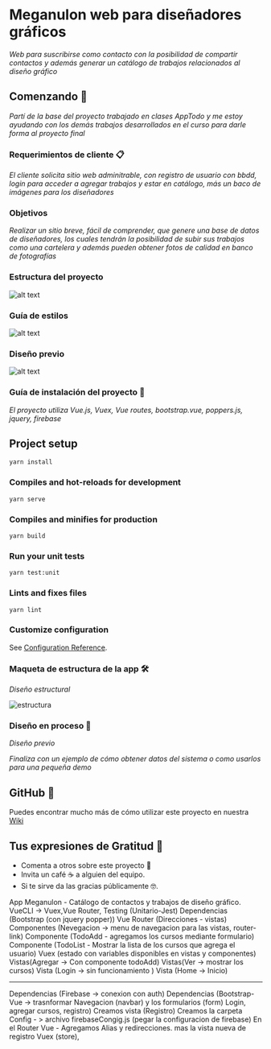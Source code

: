 # Meganulon web para diseñadores gráficos

_Web para suscribirse como contacto con la posibilidad de compartir contactos y además generar un catálogo de trabajos relacionados al diseño gráfico_

## Comenzando 🚀

_Partí de la base del proyecto trabajado en clases AppTodo y me estoy ayudando con los demás trabajos desarrollados en el curso para darle forma al proyecto final_

### Requerimientos de cliente 📋

_El cliente solicita sitio web adminitrable, con registro de usuario con bbdd, login para acceder a agregar trabajos y estar en catálogo, más un baco de imágenes para los diseñadores_

### Objetivos

_Realizar un sitio breve, fácil de comprender, que genere una base de datos de diseñadores, los cuales tendrán la posibilidad de subir sus trabajos como una cartelera y además pueden obtener fotos de calidad en banco de fotografías_

### Estructura del proyecto

![alt text](https://paolasotomora.files.wordpress.com/2020/06/web-01.jpg)


### Guía de estilos

![alt text](https://paolasotomora.files.wordpress.com/2020/06/web-03.jpg)

### Diseño previo

![alt text](https://paolasotomora.files.wordpress.com/2020/06/web-02.jpg)

### Guía de instalación del proyecto 🔧

_El proyecto utiliza Vue.js, Vuex, Vue routes, bootstrap.vue, poppers.js, jquery, firebase_

## Project setup
```
yarn install
```

### Compiles and hot-reloads for development
```
yarn serve
```

### Compiles and minifies for production
```
yarn build
```

### Run your unit tests
```
yarn test:unit
```

### Lints and fixes files
```
yarn lint
```

### Customize configuration
See [Configuration Reference](https://cli.vuejs.org/config/).


### Maqueta de estructura de la app 🛠️

_Diseño estructural_

![estructura]('https://paolasotomora.files.wordpress.com/2011/06/captura-de-pantalla-2012-12-27-a-las-22-12-04.png?w=700&h=')

### Diseño en proceso 📌

_Diseño previo_


_Finaliza con un ejemplo de cómo obtener datos del sistema o como usarlos para una pequeña demo_


## GitHub 📖

Puedes encontrar mucho más de cómo utilizar este proyecto en nuestra [Wiki](https://github.com/tu/proyecto/wiki)


## Tus expresiones de Gratitud 🎁

* Comenta a otros sobre este proyecto 📢
* Invita un café ☕ a alguien del equipo. 
* Si te sirve da las gracias públicamente 🤓.



App Meganulon - Catálogo de contactos y trabajos de diseño gráfico.
VueCLI -> Vuex,Vue Router, Testing (Unitario-Jest)
Dependencias (Bootstrap (con jquery popper))
Vue Router (Direcciones - vistas)
Componentes (Nevegacion -> menu de navegacion para las vistas, router-link)
Componente (TodoAdd - agregamos los cursos mediante formulario)
Componente (TodoList - Mostrar la lista de los cursos que agrega el usuario)
Vuex (estado con variables disponibles en vistas y componentes)
Vistas(Agregar -> Con componente todoAdd)
Vistas(Ver -> mostrar los cursos)
Vista (Login -> sin funcionamiento )
Vista (Home -> Inicio)

---------------------------------------------------

Dependencias (Firebase -> conexion con auth)
Dependencias (Bootstrap-Vue -> trasnformar Navegacion (navbar) y los formularios (form) Login, agregar cursos, registro)
Creamos vista (Registro)
Creamos la carpeta Config - > archivo firebaseCongig.js (pegar la configuracion de firebase)
En el Router Vue - Agregamos Alias y redirecciones. mas la vista nueva de registro
Vuex (store), 